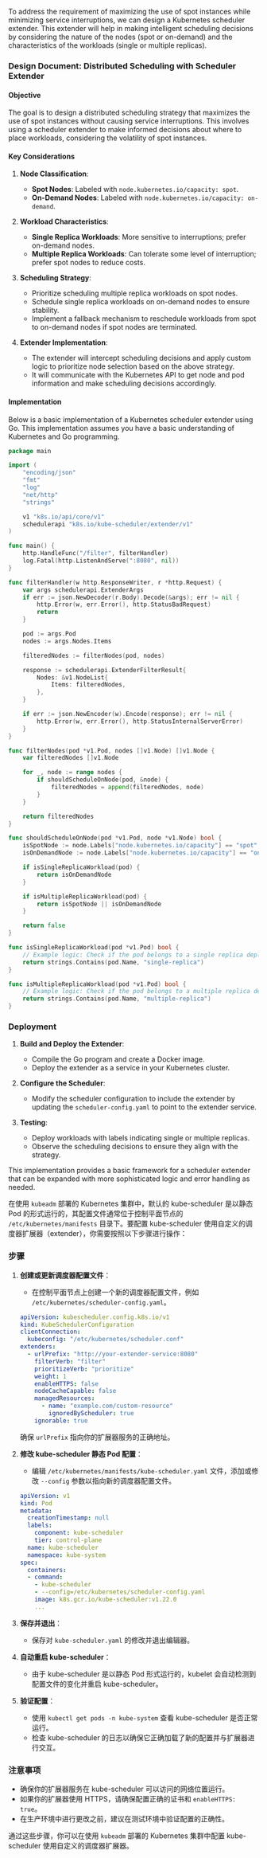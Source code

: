 To address the requirement of maximizing the use of spot instances while minimizing service interruptions, we can design a Kubernetes scheduler extender. This extender will help in making intelligent scheduling decisions by considering the nature of the nodes (spot or on-demand) and the characteristics of the workloads (single or multiple replicas).

### Design Document: Distributed Scheduling with Scheduler Extender

#### Objective
The goal is to design a distributed scheduling strategy that maximizes the use of spot instances without causing service interruptions. This involves using a scheduler extender to make informed decisions about where to place workloads, considering the volatility of spot instances.

#### Key Considerations
1. **Node Classification**:
    - **Spot Nodes**: Labeled with `node.kubernetes.io/capacity: spot`.
    - **On-Demand Nodes**: Labeled with `node.kubernetes.io/capacity: on-demand`.

2. **Workload Characteristics**:
    - **Single Replica Workloads**: More sensitive to interruptions; prefer on-demand nodes.
    - **Multiple Replica Workloads**: Can tolerate some level of interruption; prefer spot nodes to reduce costs.

3. **Scheduling Strategy**:
    - Prioritize scheduling multiple replica workloads on spot nodes.
    - Schedule single replica workloads on on-demand nodes to ensure stability.
    - Implement a fallback mechanism to reschedule workloads from spot to on-demand nodes if spot nodes are terminated.

4. **Extender Implementation**:
    - The extender will intercept scheduling decisions and apply custom logic to prioritize node selection based on the above strategy.
    - It will communicate with the Kubernetes API to get node and pod information and make scheduling decisions accordingly.

#### Implementation

Below is a basic implementation of a Kubernetes scheduler extender using Go. This implementation assumes you have a basic understanding of Kubernetes and Go programming.

```go
package main

import (
	"encoding/json"
	"fmt"
	"log"
	"net/http"
	"strings"

	v1 "k8s.io/api/core/v1"
	schedulerapi "k8s.io/kube-scheduler/extender/v1"
)

func main() {
	http.HandleFunc("/filter", filterHandler)
	log.Fatal(http.ListenAndServe(":8080", nil))
}

func filterHandler(w http.ResponseWriter, r *http.Request) {
	var args schedulerapi.ExtenderArgs
	if err := json.NewDecoder(r.Body).Decode(&args); err != nil {
		http.Error(w, err.Error(), http.StatusBadRequest)
		return
	}

	pod := args.Pod
	nodes := args.Nodes.Items

	filteredNodes := filterNodes(pod, nodes)

	response := schedulerapi.ExtenderFilterResult{
		Nodes: &v1.NodeList{
			Items: filteredNodes,
		},
	}

	if err := json.NewEncoder(w).Encode(response); err != nil {
		http.Error(w, err.Error(), http.StatusInternalServerError)
	}
}

func filterNodes(pod *v1.Pod, nodes []v1.Node) []v1.Node {
	var filteredNodes []v1.Node

	for _, node := range nodes {
		if shouldScheduleOnNode(pod, &node) {
			filteredNodes = append(filteredNodes, node)
		}
	}

	return filteredNodes
}

func shouldScheduleOnNode(pod *v1.Pod, node *v1.Node) bool {
	isSpotNode := node.Labels["node.kubernetes.io/capacity"] == "spot"
	isOnDemandNode := node.Labels["node.kubernetes.io/capacity"] == "on-demand"

	if isSingleReplicaWorkload(pod) {
		return isOnDemandNode
	}

	if isMultipleReplicaWorkload(pod) {
		return isSpotNode || isOnDemandNode
	}

	return false
}

func isSingleReplicaWorkload(pod *v1.Pod) bool {
	// Example logic: Check if the pod belongs to a single replica deployment
	return strings.Contains(pod.Name, "single-replica")
}

func isMultipleReplicaWorkload(pod *v1.Pod) bool {
	// Example logic: Check if the pod belongs to a multiple replica deployment
	return strings.Contains(pod.Name, "multiple-replica")
}
```

### Deployment

1. **Build and Deploy the Extender**:
    - Compile the Go program and create a Docker image.
    - Deploy the extender as a service in your Kubernetes cluster.

2. **Configure the Scheduler**:
    - Modify the scheduler configuration to include the extender by updating the `scheduler-config.yaml` to point to the extender service.

3. **Testing**:
    - Deploy workloads with labels indicating single or multiple replicas.
    - Observe the scheduling decisions to ensure they align with the strategy.

This implementation provides a basic framework for a scheduler extender that can be expanded with more sophisticated logic and error handling as needed.

在使用 `kubeadm` 部署的 Kubernetes 集群中，默认的 kube-scheduler 是以静态 Pod 的形式运行的，其配置文件通常位于控制平面节点的 `/etc/kubernetes/manifests` 目录下。要配置 kube-scheduler 使用自定义的调度器扩展器（extender），你需要按照以下步骤进行操作：

### 步骤

1. **创建或更新调度器配置文件**：
   - 在控制平面节点上创建一个新的调度器配置文件，例如 `/etc/kubernetes/scheduler-config.yaml`。

   ```yaml
   apiVersion: kubescheduler.config.k8s.io/v1
   kind: KubeSchedulerConfiguration
   clientConnection:
     kubeconfig: "/etc/kubernetes/scheduler.conf"
   extenders:
     - urlPrefix: "http://your-extender-service:8080"
       filterVerb: "filter"
       prioritizeVerb: "prioritize"
       weight: 1
       enableHTTPS: false
       nodeCacheCapable: false
       managedResources:
         - name: "example.com/custom-resource"
           ignoredByScheduler: true
       ignorable: true
   ```

   确保 `urlPrefix` 指向你的扩展器服务的正确地址。

2. **修改 kube-scheduler 静态 Pod 配置**：
   - 编辑 `/etc/kubernetes/manifests/kube-scheduler.yaml` 文件，添加或修改 `--config` 参数以指向新的调度器配置文件。

   ```yaml
   apiVersion: v1
   kind: Pod
   metadata:
     creationTimestamp: null
     labels:
       component: kube-scheduler
       tier: control-plane
     name: kube-scheduler
     namespace: kube-system
   spec:
     containers:
     - command:
       - kube-scheduler
       - --config=/etc/kubernetes/scheduler-config.yaml
       image: k8s.gcr.io/kube-scheduler:v1.22.0
       ...
   ```

3. **保存并退出**：
   - 保存对 `kube-scheduler.yaml` 的修改并退出编辑器。

4. **自动重启 kube-scheduler**：
   - 由于 kube-scheduler 是以静态 Pod 形式运行的，kubelet 会自动检测到配置文件的变化并重启 kube-scheduler。

5. **验证配置**：
   - 使用 `kubectl get pods -n kube-system` 查看 kube-scheduler 是否正常运行。
   - 检查 kube-scheduler 的日志以确保它正确加载了新的配置并与扩展器进行交互。

### 注意事项

- 确保你的扩展器服务在 kube-scheduler 可以访问的网络位置运行。
- 如果你的扩展器使用 HTTPS，请确保配置正确的证书和 `enableHTTPS: true`。
- 在生产环境中进行更改之前，建议在测试环境中验证配置的正确性。

通过这些步骤，你可以在使用 `kubeadm` 部署的 Kubernetes 集群中配置 kube-scheduler 使用自定义的调度器扩展器。